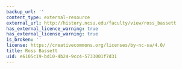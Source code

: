 ```yaml
---
backup_url: ''
content_type: external-resource
external_url: http://history.ncsu.edu/faculty/view/ross_bassett
has_external_licence_warning: true
has_external_license_warning: true
is_broken: ''
license: https://creativecommons.org/licenses/by-nc-sa/4.0/
title: Ross Bassett
uid: e6105c19-bd10-4b24-9cc4-5733001f7d31
---
```


